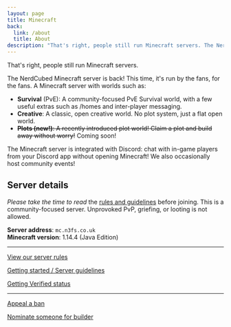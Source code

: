 ```yaml
---
layout: page
title: Minecraft
back:
  link: /about
  title: About
description: "That's right, people still run Minecraft servers. The NerdCubed Minecraft server is back! This time, it's run by the fans, for the fans."
---
```


<p class="lead">That's right, people still run Minecraft servers.</p>

The NerdCubed Minecraft server is back! This time, it's run by the fans, for the fans. A Minecraft server with worlds such as:

* **Survival** (PvE): A community-focused PvE Survival world, with a few useful extras such as /homes and inter-player messaging. 
* **Creative**: A classic, open creative world. No plot system, just a flat open world.
* ~~**Plots (new!)**: A recently introduced plot world! Claim a plot and build away without worry!~~ Coming soon!

The Minecraft server is integrated with Discord: chat with in-game players from your Discord app without opening Minecraft! We also occasionally host community events!

## Server details

*Please take the time to read* the [rules and guidelines](/help/minecraft-guidelines) before joining. This is a community-focused server. Unprovoked PvP, griefing, or looting is not allowed. 

**Server address**: `mc.n3fs.co.uk`  
**Minecraft version**: 1.14.4 (Java Edition)

----

<a href="/rules" class="action">View our server rules</a>

<a href="/help/minecraft-guidelines" class="action">Getting started / Server guidelines</a>

<a href="/help/minecraft-verification" class="action">Getting Verified status</a>

----

<a href="/help/ban-appeal" class="action">Appeal a ban</a>

<a href="/help/builder" class="action">Nominate someone for builder</a>
